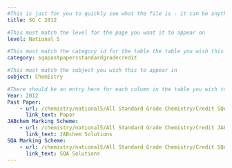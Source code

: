 ```yaml
---
#This is just for you to quickly see what the file is - it can be anything you want
title: SG C 2012

#This must match the level for the page you want it to appear on
level: National 5

#This must match the category id for the table the table you wish this to appear in
category: sqapastpapersstandardgradecredit

#This must match the subject you wish this to appear in
subject: Chemistry

#There should be an entry here for each column in the table you wish to populate:
Year: 2012
Past Paper:
    - url: /chemistry/national5/All Standard Grade Chemistry/Credit SQA PP/Credit SQA PP 2012.pdf
      link_text: Paper
JABchem Marking Scheme:
    - url: /chemistry/national5/All Standard Grade Chemistry/Credit JABchem Msch/2012creditMsch.pdf
      link_text: JABchem Solutions
SQA Marking Scheme:
    - url: /chemistry/national5/All Standard Grade Chemistry/Credit SQA Msch/Credit SQA Msch 2012.pdf
      link_text: SQA Solutions
---
```



